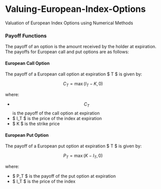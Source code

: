 # Valuing-European-Index-Options
Valuation of European Index Options using Numerical Methods

### Payoff Functions
The payoff of an option is the amount received by the holder at expiration. The payoffs for European call and put options are as follows:

#### European Call Option
The payoff of a European call option at expiration $ T $ is given by:

$$
C_T = \max(I_T - K, 0)
$$

where:
- $$ C_T $$ is the payoff of the call option at expiration
- $ I_T $ is the price of the index at expiration
- $ K $ is the strike price

#### European Put Option
The payoff of a European put option at expiration $ T $ is given by:

$$
P_T = \max(K - I_T, 0)
$$

where:
- $ P_T $ is the payoff of the put option at expiration
- $ I_T $ is the price of the index
